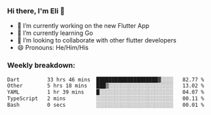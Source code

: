 ### Hi there, I'm Eli 👋
- 🔭 I’m currently working on the new Flutter App
- 🌱 I’m currently learning Go
- 🦄 I’m looking to collaborate with other flutter developers
- 😄 Pronouns: He/Him/His

### Weekly breakdown:
<!--START_SECTION:waka-->

```txt
Dart         33 hrs 46 mins  ████████████████████▓░░░░   82.77 %
Other        5 hrs 18 mins   ███▒░░░░░░░░░░░░░░░░░░░░░   13.02 %
YAML         1 hr 39 mins    █░░░░░░░░░░░░░░░░░░░░░░░░   04.07 %
TypeScript   2 mins          ░░░░░░░░░░░░░░░░░░░░░░░░░   00.11 %
Bash         0 secs          ░░░░░░░░░░░░░░░░░░░░░░░░░   00.01 %
```

<!--END_SECTION:waka-->
